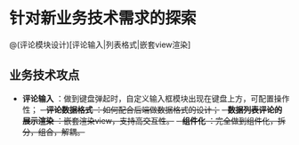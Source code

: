 # 针对新业务技术需求的探索
@(评论模块设计)[评论输入|列表格式|嵌套view渲染]

## 业务技术攻点
- **评论输入** ：做到键盘弹起时，自定义输入框模块出现在键盘上方，可配置操作性；
~~- **评论数据格式** ：如何配合后端做数据格式的设计；~~
~~- **数据列表评论的展示渲染** ：嵌套渲染view，支持高交互性。~~
~~- **组件化** ：完全做到组件化，拆分，组合，解耦。~~

